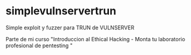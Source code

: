 # simplevulnservertrun


Simple exploit y fuzzer para TRUN de VULNSERVER

Parte de mi curso "Introduccion al Ethical Hacking - Monta tu laboratorio profesional de pentesting "
